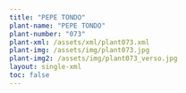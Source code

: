 ```yaml
---
title: "PEPE TONDO"
plant-name: "PEPE TONDO"
plant-number: "073"
plant-xml: /assets/xml/plant073.xml
plant-img: /assets/img/plant073.jpg
plant-img2: /assets/img/plant073_verso.jpg
layout: single-xml
toc: false
---
```

